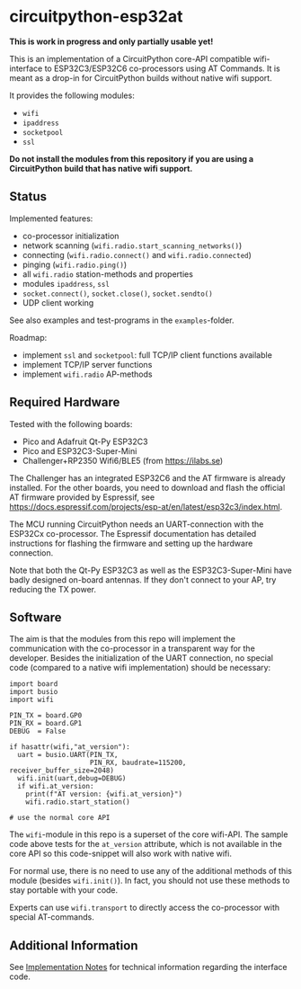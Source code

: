 circuitpython-esp32at
=====================

**This is work in progress and only partially usable yet!**

This is an implementation of a CircuitPython core-API compatible
wifi-interface to ESP32C3/ESP32C6 co-processors using AT Commands. It
is meant as a drop-in for CircuitPython builds without native wifi
support.

It provides the following modules:

  - `wifi`
  - `ipaddress`
  - `socketpool`
  - `ssl`

**Do not install the modules from this repository if you are using a
CircuitPython build that has native wifi support.**


Status
------

Implemented features:

  - co-processor initialization
  - network scanning (`wifi.radio.start_scanning_networks()`)
  - connecting (`wifi.radio.connect()` and `wifi.radio.connected`)
  - pinging (`wifi.radio.ping()`)
  - all `wifi.radio` station-methods and properties
  - modules `ipaddress`, `ssl`
  - `socket.connect()`, `socket.close()`, `socket.sendto()`
  - UDP client working

See also examples and test-programs in the `examples`-folder.

Roadmap:

  - implement `ssl` and `socketpool`: full TCP/IP client functions
    available
  - implement TCP/IP server functions
  - implement `wifi.radio` AP-methods


Required Hardware
-----------------

Tested with the following boards:

  - Pico and Adafruit Qt-Py ESP32C3
  - Pico and ESP32C3-Super-Mini
  - Challenger+RP2350 Wifi6/BLE5 (from <https://ilabs.se>)

The Challenger has an integrated ESP32C6 and the AT firmware is
already installed. For the other boards, you need to download and
flash the official AT firmware provided by Espressif, see
<https://docs.espressif.com/projects/esp-at/en/latest/esp32c3/index.html>.

The MCU running CircuitPython needs an UART-connection with the ESP32Cx
co-processor. The Espressif documentation has detailed instructions
for flashing the firmware and setting up the hardware connection.

Note that both the Qt-Py ESP32C3 as well as the ESP32C3-Super-Mini have
badly designed on-board antennas. If they don't connect to your AP, try
reducing the TX power.


Software
--------

The aim is that the modules from this repo will implement the
communication with the co-processor in a transparent way for the
developer. Besides the initialization of the UART connection, no
special code (compared to a native wifi implementation) should be
necessary:

    import board
    import busio
    import wifi
    
    PIN_TX = board.GP0
    PIN_RX = board.GP1
    DEBUG  = False
    
    if hasattr(wifi,"at_version"):
      uart = busio.UART(PIN_TX, 
                        PIN_RX, baudrate=115200, receiver_buffer_size=2048)
      wifi.init(uart,debug=DEBUG)
      if wifi.at_version:
        print(f"AT version: {wifi.at_version}")
        wifi.radio.start_station()

    # use the normal core API

The `wifi`-module in this repo is a superset of the core wifi-API. The sample
code above tests for the `at_version` attribute, which is not available in
the core API so this code-snippet will also work with native wifi.

For normal use, there is no need to use any of the additional methods
of this module (besides `wifi.init()`). In fact, you should not use
these methods to stay portable with your code.

Experts can use `wifi.transport` to directly access the co-processor
with special AT-commands.


Additional Information
----------------------

See [Implementation Notes](./impl_notes.md) for technical information
regarding the interface code.
